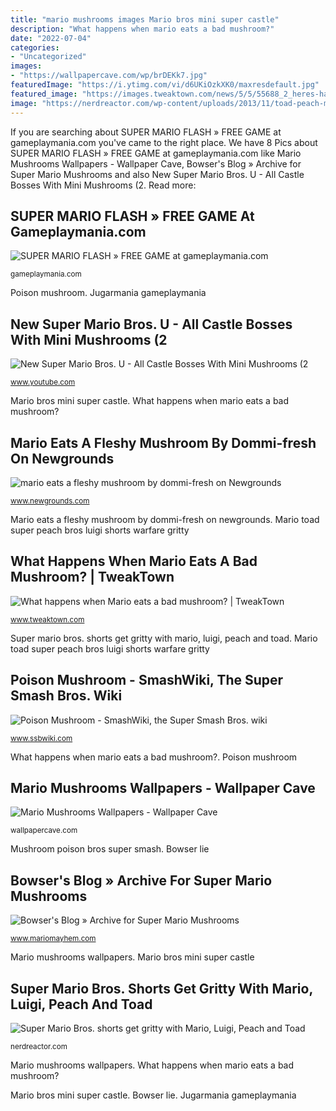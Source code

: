 ```yaml
---
title: "mario mushrooms images Mario bros mini super castle"
description: "What happens when mario eats a bad mushroom?"
date: "2022-07-04"
categories:
- "Uncategorized"
images:
- "https://wallpapercave.com/wp/brDEKk7.jpg"
featuredImage: "https://i.ytimg.com/vi/d6UKiOzkXK0/maxresdefault.jpg"
featured_image: "https://images.tweaktown.com/news/5/5/55688_2_heres-happens-mario-eats-bad-mushroom_full.png"
image: "https://nerdreactor.com/wp-content/uploads/2013/11/toad-peach-mario.jpg"
---
```


If you are searching about SUPER MARIO FLASH » FREE GAME at gameplaymania.com you've came to the right place. We have 8 Pics about SUPER MARIO FLASH » FREE GAME at gameplaymania.com like Mario Mushrooms Wallpapers - Wallpaper Cave, Bowser&#039;s Blog » Archive for Super Mario Mushrooms and also New Super Mario Bros. U - All Castle Bosses With Mini Mushrooms (2. Read more:

## SUPER MARIO FLASH » FREE GAME At Gameplaymania.com

![SUPER MARIO FLASH » FREE GAME at gameplaymania.com](https://gameplaymania.com/wp-content/uploads/thumbs/custom/S/super-mario-flash-jugarmania-02.jpg "Jugarmania gameplaymania")

<small>gameplaymania.com</small>

Poison mushroom. Jugarmania gameplaymania

## New Super Mario Bros. U - All Castle Bosses With Mini Mushrooms (2

![New Super Mario Bros. U - All Castle Bosses With Mini Mushrooms (2](https://i.ytimg.com/vi/d6UKiOzkXK0/maxresdefault.jpg "Jugarmania gameplaymania")

<small>www.youtube.com</small>

Mario bros mini super castle. What happens when mario eats a bad mushroom?

## Mario Eats A Fleshy Mushroom By Dommi-fresh On Newgrounds

![mario eats a fleshy mushroom by dommi-fresh on Newgrounds](https://art.ngfiles.com/medium_views/141000/141346_dommi-fresh_mario-eats-a-fleshy-mushroom.jpg?f1291416029 "Mario toad super peach bros luigi shorts warfare gritty")

<small>www.newgrounds.com</small>

Mario eats a fleshy mushroom by dommi-fresh on newgrounds. Mario toad super peach bros luigi shorts warfare gritty

## What Happens When Mario Eats A Bad Mushroom? | TweakTown

![What happens when Mario eats a bad mushroom? | TweakTown](https://images.tweaktown.com/news/5/5/55688_2_heres-happens-mario-eats-bad-mushroom_full.png "Super mario bros. shorts get gritty with mario, luigi, peach and toad")

<small>www.tweaktown.com</small>

Super mario bros. shorts get gritty with mario, luigi, peach and toad. Mario toad super peach bros luigi shorts warfare gritty

## Poison Mushroom - SmashWiki, The Super Smash Bros. Wiki

![Poison Mushroom - SmashWiki, the Super Smash Bros. wiki](https://www.ssbwiki.com/images/b/b3/PoisonmushroomSSBB.jpg "Mario mushrooms wallpapers")

<small>www.ssbwiki.com</small>

What happens when mario eats a bad mushroom?. Poison mushroom

## Mario Mushrooms Wallpapers - Wallpaper Cave

![Mario Mushrooms Wallpapers - Wallpaper Cave](https://wallpapercave.com/wp/brDEKk7.jpg "Mushroom poison bros super smash")

<small>wallpapercave.com</small>

Mushroom poison bros super smash. Bowser lie

## Bowser&#039;s Blog » Archive For Super Mario Mushrooms

![Bowser&#039;s Blog » Archive for Super Mario Mushrooms](http://mariomayhem.com/bowsers_blog/wp-content/uploads/2011/05/mushroom_reskin_1.jpg "Mushroom poison bros super smash")

<small>www.mariomayhem.com</small>

Mario mushrooms wallpapers. Mario bros mini super castle

## Super Mario Bros. Shorts Get Gritty With Mario, Luigi, Peach And Toad

![Super Mario Bros. shorts get gritty with Mario, Luigi, Peach and Toad](https://nerdreactor.com/wp-content/uploads/2013/11/toad-peach-mario.jpg "Poison mushroom")

<small>nerdreactor.com</small>

Mario mushrooms wallpapers. What happens when mario eats a bad mushroom?

Mario bros mini super castle. Bowser lie. Jugarmania gameplaymania
